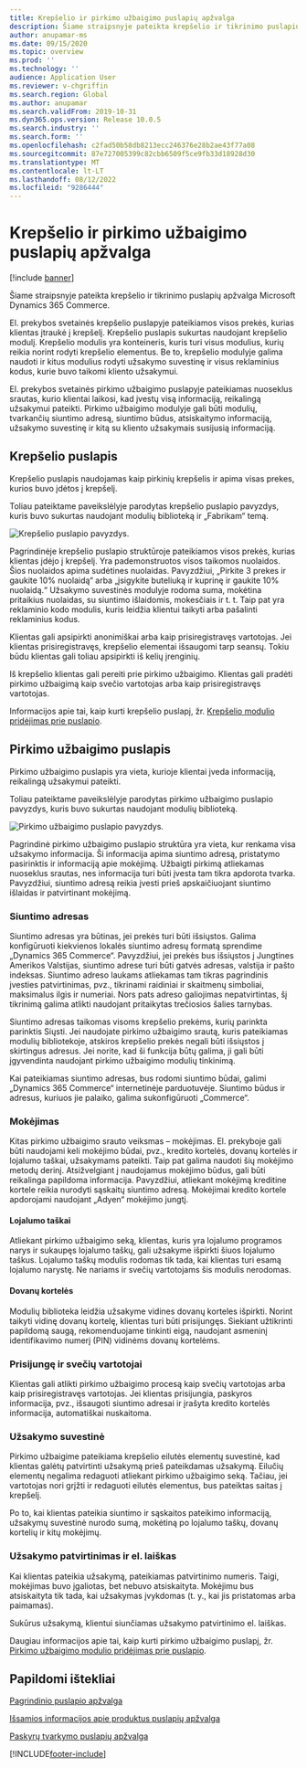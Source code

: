 ```yaml
---
title: Krepšelio ir pirkimo užbaigimo puslapių apžvalga
description: Šiame straipsnyje pateikta krepšelio ir tikrinimo puslapių apžvalga Microsoft Dynamics 365 Commerce.
author: anupamar-ms
ms.date: 09/15/2020
ms.topic: overview
ms.prod: ''
ms.technology: ''
audience: Application User
ms.reviewer: v-chgriffin
ms.search.region: Global
ms.author: anupamar
ms.search.validFrom: 2019-10-31
ms.dyn365.ops.version: Release 10.0.5
ms.search.industry: ''
ms.search.form: ''
ms.openlocfilehash: c2fad50b58db8213ecc246376e28b2ae43f77a08
ms.sourcegitcommit: 87e727005399c82cbb6509f5ce9fb33d18928d30
ms.translationtype: MT
ms.contentlocale: lt-LT
ms.lasthandoff: 08/12/2022
ms.locfileid: "9286444"
---
```

# <a name="cart-and-checkout-pages-overview"></a>Krepšelio ir pirkimo užbaigimo puslapių apžvalga

[!include [banner](includes/banner.md)]

Šiame straipsnyje pateikta krepšelio ir tikrinimo puslapių apžvalga Microsoft Dynamics 365 Commerce.

El. prekybos svetainės krepšelio puslapyje pateikiamos visos prekės, kurias klientas įtraukė į krepšelį. Krepšelio puslapis sukurtas naudojant krepšelio modulį. Krepšelio modulis yra konteineris, kuris turi visus modulius, kurių reikia norint rodyti krepšelio elementus. Be to, krepšelio modulyje galima naudoti ir kitus modulius rodyti užsakymo suvestinę ir visus reklaminius kodus, kurie buvo taikomi kliento užsakymui.

El. prekybos svetainės pirkimo užbaigimo puslapyje pateikiamas nuoseklus srautas, kurio klientai laikosi, kad įvestų visą informaciją, reikalingą užsakymui pateikti. Pirkimo užbaigimo modulyje gali būti modulių, tvarkančių siuntimo adresą, siuntimo būdus, atsiskaitymo informaciją, užsakymo suvestinę ir kitą su kliento užsakymais susijusią informaciją.

## <a name="cart-page"></a>Krepšelio puslapis

Krepšelio puslapis naudojamas kaip pirkinių krepšelis ir apima visas prekes, kurios buvo įdėtos į krepšelį.

Toliau pateiktame paveikslėlyje parodytas krepšelio puslapio pavyzdys, kuris buvo sukurtas naudojant modulių biblioteką ir „Fabrikam“ temą.

![Krepšelio puslapio pavyzdys.](./media/cart2.PNG)

Pagrindinėje krepšelio puslapio struktūroje pateikiamos visos prekės, kurias klientas įdėjo į krepšelį. Yra pademonstruotos visos taikomos nuolaidos. Šios nuolaidos apima sudėtines nuolaidas. Pavyzdžiui, „Pirkite 3 prekes ir gaukite 10% nuolaidą“ arba „įsigykite buteliuką ir kuprinę ir gaukite 10% nuolaidą.“ Užsakymo suvestinės modulyje rodoma suma, mokėtina pritaikius nuolaidas, su siuntimo išlaidomis, mokesčiais ir t. t. Taip pat yra reklaminio kodo modulis, kuris leidžia klientui taikyti arba pašalinti reklaminius kodus.

Klientas gali apsipirkti anonimiškai arba kaip prisiregistravęs vartotojas. Jei klientas prisiregistravęs, krepšelio elementai išsaugomi tarp seansų. Tokiu būdu klientas gali toliau apsipirkti iš kelių įrenginių.

Iš krepšelio klientas gali pereiti prie pirkimo užbaigimo. Klientas gali pradėti pirkimo užbaigimą kaip svečio vartotojas arba kaip prisiregistravęs vartotojas.

Informacijos apie tai, kaip kurti krepšelio puslapį, žr. [Krepšelio modulio pridėjimas prie puslapio](add-cart-module.md).

## <a name="checkout-page"></a>Pirkimo užbaigimo puslapis

Pirkimo užbaigimo puslapis yra vieta, kurioje klientai įveda informaciją, reikalingą užsakymui pateikti.

Toliau pateiktame paveikslėlyje parodytas pirkimo užbaigimo puslapio pavyzdys, kuris buvo sukurtas naudojant modulių biblioteką.

![Pirkimo užbaigimo puslapio pavyzdys.](./media/Checkout.PNG)

Pagrindinė pirkimo užbaigimo puslapio struktūra yra vieta, kur renkama visa užsakymo informacija. Ši informacija apima siuntimo adresą, pristatymo pasirinktis ir informaciją apie mokėjimą. Užbaigti pirkimą atliekamas nuoseklus srautas, nes informacija turi būti įvesta tam tikra apdorota tvarka. Pavyzdžiui, siuntimo adresą reikia įvesti prieš apskaičiuojant siuntimo išlaidas ir patvirtinant mokėjimą.

### <a name="shipping-address"></a>Siuntimo adresas

Siuntimo adresas yra būtinas, jei prekės turi būti išsiųstos. Galima konfigūruoti kiekvienos lokalės siuntimo adresų formatą sprendime „Dynamics 365 Commerce“. Pavyzdžiui, jei prekės bus išsiųstos į Jungtines Amerikos Valstijas, siuntimo adrese turi būti gatvės adresas, valstija ir pašto indeksas. Siuntimo adreso laukams atliekamas tam tikras pagrindinis įvesties patvirtinimas, pvz., tikrinami raidiniai ir skaitmenų simboliai, maksimalus ilgis ir numeriai. Nors pats adreso galiojimas nepatvirtintas, šį tikrinimą galima atlikti naudojant pritaikytas trečiosios šalies tarnybas.

Siuntimo adresas taikomas visoms krepšelio prekėms, kurių parinkta parinktis Siųsti. Jei naudojate pirkimo užbaigimo srautą, kuris pateikiamas modulių bibliotekoje, atskiros krepšelio prekės negali būti išsiųstos į skirtingus adresus. Jei norite, kad ši funkcija būtų galima, ji gali būti įgyvendinta naudojant pirkimo užbaigimo modulių tinkinimą.

Kai pateikiamas siuntimo adresas, bus rodomi siuntimo būdai, galimi „Dynamics 365 Commerce“ internetinėje parduotuvėje. Siuntimo būdus ir adresus, kuriuos jie palaiko, galima sukonfigūruoti „Commerce“.

### <a name="payment"></a>Mokėjimas

Kitas pirkimo užbaigimo srauto veiksmas – mokėjimas. El. prekyboje gali būti naudojami keli mokėjimo būdai, pvz., kredito kortelės, dovanų kortelės ir lojalumo taškai, užsakymams pateikti. Taip pat galima naudoti šių mokėjimo metodų derinį. Atsižvelgiant į naudojamus mokėjimo būdus, gali būti reikalinga papildoma informacija. Pavyzdžiui, atliekant mokėjimą kreditine kortele reikia nurodyti sąskaitų siuntimo adresą. Mokėjimai kredito kortele apdorojami naudojant „Adyen“ mokėjimo jungtį.

#### <a name="loyalty-points"></a>Lojalumo taškai

Atliekant pirkimo užbaigimo seką, klientas, kuris yra lojalumo programos narys ir sukaupęs lojalumo taškų, gali užsakyme išpirkti šiuos lojalumo taškus. Lojalumo taškų modulis rodomas tik tada, kai klientas turi esamą lojalumo narystę. Ne nariams ir svečių vartotojams šis modulis nerodomas.

#### <a name="gift-cards"></a>Dovanų kortelės

Modulių biblioteka leidžia užsakyme vidines dovanų korteles išpirkti. Norint taikyti vidinę dovanų kortelę, klientas turi būti prisijungęs. Siekiant užtikrinti papildomą saugą, rekomenduojame tinkinti eigą, naudojant asmeninį identifikavimo numerį (PIN) vidinėms dovanų kortelėms.

### <a name="signed-in-and-guest-users"></a>Prisijungę ir svečių vartotojai

Klientas gali atlikti pirkimo užbaigimo procesą kaip svečių vartotojas arba kaip prisiregistravęs vartotojas. Jei klientas prisijungia, paskyros informacija, pvz., išsaugoti siuntimo adresai ir įrašyta kredito kortelės informacija, automatiškai nuskaitoma.

### <a name="order-summary"></a>Užsakymo suvestinė

Pirkimo užbaigime pateikiama krepšelio eilutės elementų suvestinė, kad klientas galėtų patvirtinti užsakymą prieš pateikdamas užsakymą. Eilučių elementų negalima redaguoti atliekant pirkimo užbaigimo seką. Tačiau, jei vartotojas nori grįžti ir redaguoti eilutės elementus, bus pateiktas saitas į krepšelį.

Po to, kai klientas pateikia siuntimo ir sąskaitos pateikimo informaciją, užsakymų suvestinė nurodo sumą, mokėtiną po lojalumo taškų, dovanų kortelių ir kitų mokėjimų.

### <a name="order-confirmation-and-email"></a>Užsakymo patvirtinimas ir el. laiškas

Kai klientas pateikia užsakymą, pateikiamas patvirtinimo numeris. Taigi, mokėjimas buvo įgaliotas, bet nebuvo atsiskaityta. Mokėjimu bus atsiskaityta tik tada, kai užsakymas įvykdomas (t. y., kai jis pristatomas arba paimamas).

Sukūrus užsakymą, klientui siunčiamas užsakymo patvirtinimo el. laiškas.

Daugiau informacijos apie tai, kaip kurti pirkimo užbaigimo puslapį, žr. [Pirkimo užbaigimo modulio pridėjimas prie puslapio](add-checkout-module.md).

## <a name="additional-resources"></a>Papildomi ištekliai

[Pagrindinio puslapio apžvalga](quick-tour-home-page.md)

[Išsamios informacijos apie produktus puslapių apžvalga](quick-tour-pdp.md)

[Paskyrų tvarkymo puslapių apžvalga](quick-tour-account-management.md)


[!INCLUDE[footer-include](../includes/footer-banner.md)]

